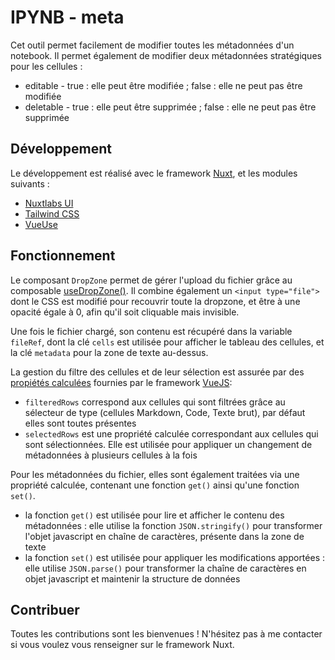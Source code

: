 # IPYNB - meta

Cet outil permet facilement de modifier toutes les métadonnées d'un notebook.
Il permet également de modifier deux métadonnées stratégiques pour les cellules :

- editable - true : elle peut être modifiée ; false : elle ne peut pas être modifiée
- deletable - true : elle peut être supprimée ; false : elle ne peut pas être supprimée

## Développement
Le développement est réalisé avec le framework [Nuxt](https://nuxt.com), et les modules suivants :

- [Nuxtlabs UI](https://ui.nuxtlabs.com)
- [Tailwind CSS](https://tailwindcss.com)
- [VueUse](https://vueuse.org)

## Fonctionnement
Le composant `DropZone` permet de gérer l'upload du fichier grâce au composable [useDropZone()](https://vueuse.org/core/useDropZone/#usedropzone). Il combine également un `<input type="file">` dont le CSS est modifié pour recouvrir toute la dropzone, et être à une opacité égale à 0, afin qu'il soit cliquable mais invisible.

Une fois le fichier chargé, son contenu est récupéré dans la variable `fileRef`, dont la clé `cells` est utilisée pour afficher le tableau des cellules, et la clé `metadata` pour la zone de texte au-dessus.

La gestion du filtre des cellules et de leur sélection est assurée par des [propiétés calculées](https://fr.vuejs.org/guide/essentials/computed.html#writable-computed) fournies par le framework [VueJS](https://vuejs.org): 
- `filteredRows` correspond aux cellules qui sont filtrées grâce au sélecteur de type (cellules Markdown, Code, Texte brut), par défaut elles sont toutes présentes
- `selectedRows` est une propriété calculée correspondant aux cellules qui sont sélectionnées. Elle est utilisée pour appliquer un changement de métadonnées à plusieurs cellules à la fois

Pour les métadonnées du fichier, elles sont également traitées via une propriété calculée, contenant une fonction `get()` ainsi qu'une fonction `set()`.
- la fonction `get()` est utilisée pour lire et afficher le contenu des métadonnées : elle utilise la fonction `JSON.stringify()` pour transformer l'objet javascript en chaîne de caractères, présente dans la zone de texte
- la fonction `set()` est utilisée pour appliquer les  modifications apportées : elle utilise `JSON.parse()` pour transformer la chaîne de caractères en objet javascript et maintenir la structure de données
## Contribuer
Toutes les contributions sont les bienvenues ! N'hésitez pas à me contacter si vous voulez vous renseigner sur le framework Nuxt.